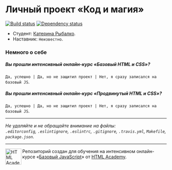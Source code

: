 # Личный проект «Код и магия»

[![Build status][travis-image]][travis-url]
[![Dependency status][dependency-image]][dependency-url]

* Студент: [Катерина Рыбалко](https://htmlacademy.ru/profile/id12332).
* Наставник: `Неизвестно`.

### Немного о себе

##### Вы прошли интенсивный онлайн-курс «Базовый HTML и CSS»?
`Да, успешно | Да, но не защитил проект | Нет, я сразу записался на базовый JS`.

##### Вы прошли интенсивный онлайн-курс «Продвинутый HTML и CSS»?
`Да, успешно | Да, но не защитил проект | Нет, я сразу записался на базовый JS`.

---

_Не удаляйте и не обращайте внимание на файлы:_<br>
_`.editorconfig`, `.eslintignore`, `.eslintrc`, `.gitignore`, `.travis.yml`, `Makefile`, `package.json`._

---

<a href="https://htmlacademy.ru/js_intensive"><img align="left" width="50" height="50" title="HTML Academy" src="https://up.htmlacademy.ru/static/img/intensive/javascript/logo-for-github.svg"></a>

Репозиторий создан для обучения на интенсивном онлайн-курсе «[Базовый JavaScript](https://htmlacademy.ru/js_intensive)» от [HTML Academy](https://htmlacademy.ru).

[travis-image]: https://travis-ci.org/js-htmlacademy/12332-code-and-magick.svg?branch=master
[travis-url]: https://travis-ci.org/js-htmlacademy/12332-code-and-magick
[dependency-image]: https://david-dm.org/js-htmlacademy/12332-code-and-magick.svg?style=flat-square
[dependency-url]: https://david-dm.org/js-htmlacademy/12332-code-and-magick
